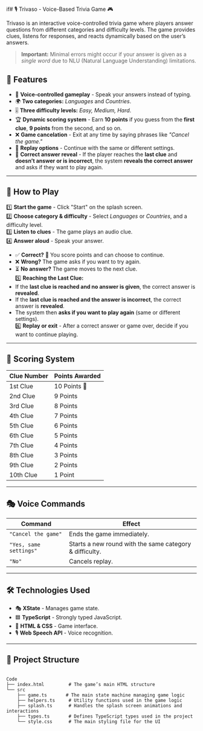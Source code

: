 if# 🎙️ Trivaso - Voice-Based Trivia Game 🎮  

Trivaso is an interactive voice-controlled trivia game where players answer questions from different categories and difficulty levels. The game provides clues, listens for responses, and reacts dynamically based on the user’s answers.  

> **Important:** Minimal errors might occur if your answer is given as a *single word* due to NLU (Natural Language Understanding) limitations.

## 🚀 Features  
- 🎤 **Voice-controlled gameplay** - Speak your answers instead of typing.  
- 🌍 **Two categories:** *Languages* and *Countries*.  
- 🎚 **Three difficulty levels:** *Easy, Medium, Hard*.
- 🏆 **Dynamic scoring system** - Earn **10 points** if you guess from the **first clue**, **9 points** from the second, and so on.  
- ❌ **Game cancelation** - Exit at any time by saying phrases like *"Cancel the game."*  
- 🔄 **Replay options** - Continue with the same or different settings.  
- 🔎 **Correct answer reveal** - If the player reaches the **last clue** and **doesn’t answer or is incorrect**, the system **reveals the correct answer** and asks if they want to play again.  

---

## 📖 How to Play  
1️⃣ **Start the game** - Click "Start" on the splash screen.  
2️⃣ **Choose category & difficulty** - Select *Languages* or *Countries*, and a difficulty level.  
3️⃣ **Listen to clues** - The game plays an audio clue.  
4️⃣ **Answer aloud** - Speak your answer.  
   - ✅ **Correct?** 🎉 You score points and can choose to continue.  
   - ❌ **Wrong?** The game asks if you want to try again.  
   - ⏳ **No answer?** The game moves to the next clue.  
5️⃣ **Reaching the Last Clue:**  
   - If the **last clue is reached and no answer is given**, the correct answer is **revealed**.  
   - If the **last clue is reached and the answer is incorrect**, the correct answer is **revealed**.  
   - The system then **asks if you want to play again** (same or different settings).  
6️⃣ **Replay or exit** - After a correct answer or game over, decide if you want to continue playing.  

---

## 🎯 Scoring System  
| **Clue Number** | **Points Awarded** |  
|-----------------|--------------------|  
| 1st Clue       | 10 Points 🎯 |  
| 2nd Clue       | 9 Points  |  
| 3rd Clue       | 8 Points  |  
| 4th Clue       | 7 Points  |  
| 5th Clue       | 6 Points  |  
| 6th Clue       | 5 Points  |  
| 7th Clue       | 4 Points  |  
| 8th Clue       | 3 Points  |  
| 9th Clue       | 2 Points  |  
| 10th Clue      | 1 Point  |  

---

## 🎭 Voice Commands  
| **Command** | **Effect** |  
|------------|-----------|  
| `"Cancel the game"` | Ends the game immediately. |    
| `"Yes, same settings"` | Starts a new round with the same category & difficulty. |  
| `"No"` | Cancels replay. |  

---

## 🛠️ Technologies Used  
- 🎭 **XState** - Manages game state.  
- 🟦 **TypeScript** - Strongly typed JavaScript.  
- 🎨 **HTML & CSS** - Game interface.  
- 🎙️ **Web Speech API** - Voice recognition.  

---
## 📂 Project Structure  

```

Code
├── index.html         # The game’s main HTML structure
└── src
    ├── game.ts       # The main state machine managing game logic
    ├── helpers.ts     # Utility functions used in the game logic
    ├── splash.ts      # Handles the splash screen animations and interactions
    ├── types.ts       # Defines TypeScript types used in the project
    └── style.css      # The main styling file for the UI



